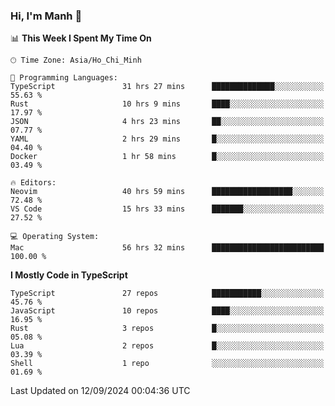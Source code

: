 ### Hi, I'm Manh 👋

<!--START_SECTION:waka-->
📊 **This Week I Spent My Time On** 

```text
🕑︎ Time Zone: Asia/Ho_Chi_Minh

💬 Programming Languages: 
TypeScript               31 hrs 27 mins      ██████████████░░░░░░░░░░░   55.63 % 
Rust                     10 hrs 9 mins       ████░░░░░░░░░░░░░░░░░░░░░   17.97 % 
JSON                     4 hrs 23 mins       ██░░░░░░░░░░░░░░░░░░░░░░░   07.77 % 
YAML                     2 hrs 29 mins       █░░░░░░░░░░░░░░░░░░░░░░░░   04.40 % 
Docker                   1 hr 58 mins        █░░░░░░░░░░░░░░░░░░░░░░░░   03.49 % 

🔥 Editors: 
Neovim                   40 hrs 59 mins      ██████████████████░░░░░░░   72.48 % 
VS Code                  15 hrs 33 mins      ███████░░░░░░░░░░░░░░░░░░   27.52 % 

💻 Operating System: 
Mac                      56 hrs 32 mins      █████████████████████████   100.00 % 
```

**I Mostly Code in TypeScript** 

```text
TypeScript               27 repos            ███████████░░░░░░░░░░░░░░   45.76 % 
JavaScript               10 repos            ████░░░░░░░░░░░░░░░░░░░░░   16.95 % 
Rust                     3 repos             █░░░░░░░░░░░░░░░░░░░░░░░░   05.08 % 
Lua                      2 repos             █░░░░░░░░░░░░░░░░░░░░░░░░   03.39 % 
Shell                    1 repo              ░░░░░░░░░░░░░░░░░░░░░░░░░   01.69 % 
```




 Last Updated on 12/09/2024 00:04:36 UTC
<!--END_SECTION:waka-->
